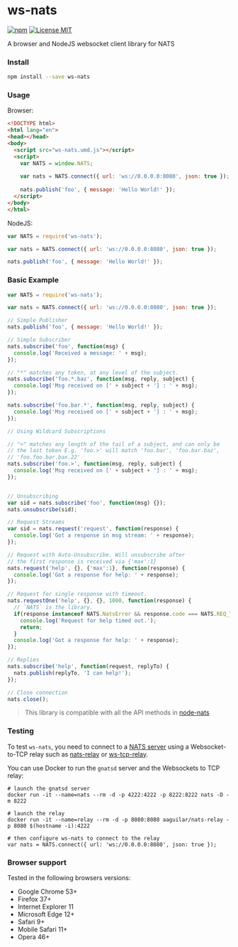 # ws-nats
[![npm](https://img.shields.io/npm/v/ws-nats.svg)](https://www.npmjs.com/package/ws-nats)
[![License MIT](https://img.shields.io/npm/l/ws-nats.svg)](http://opensource.org/licenses/MIT)

A browser and NodeJS websocket client library for NATS

### Install

```bash
npm install --save ws-nats
```

### Usage

Browser:

```html
<!DOCTYPE html>
<html lang="en">
<head></head>
<body>
  <script src="ws-nats.umd.js"></script>
  <script>
    var NATS = window.NATS;
    
    var nats = NATS.connect({ url: 'ws://0.0.0.0:8080', json: true });
    
    nats.publish('foo', { message: 'Hello World!' });
  </script>
</body>
</html>
```

NodeJS:
```javascript
var NATS = require('ws-nats');

var nats = NATS.connect({ url: 'ws://0.0.0.0:8080', json: true });

nats.publish('foo', { message: 'Hello World!' });
``` 

### Basic Example

```javascript
var NATS = require('ws-nats');

var nats = NATS.connect({ url: 'ws://0.0.0.0:8080', json: true });

// Simple Publisher
nats.publish('foo', { message: 'Hello World!' });

// Simple Subscriber
nats.subscribe('foo', function(msg) {
  console.log('Received a message: ' + msg);
});

// "*" matches any token, at any level of the subject.
nats.subscribe('foo.*.baz', function(msg, reply, subject) {
  console.log('Msg received on [' + subject + '] : ' + msg);
});

nats.subscribe('foo.bar.*', function(msg, reply, subject) {
  console.log('Msg received on [' + subject + '] : ' + msg);
});

// Using Wildcard Subscriptions

// ">" matches any length of the tail of a subject, and can only be
// the last token E.g. 'foo.>' will match 'foo.bar', 'foo.bar.baz',
// 'foo.foo.bar.bax.22'
nats.subscribe('foo.>', function(msg, reply, subject) {
  console.log('Msg received on [' + subject + '] : ' + msg);
});


// Unsubscribing
var sid = nats.subscribe('foo', function(msg) {});
nats.unsubscribe(sid);

// Request Streams
var sid = nats.request('request', function(response) {
  console.log('Got a response in msg stream: ' + response);
});

// Request with Auto-Unsubscribe. Will unsubscribe after
// the first response is received via {'max':1}
nats.request('help', {}, {'max':1}, function(response) {
  console.log('Got a response for help: ' + response);
});

// Request for single response with timeout.
nats.requestOne('help', {}, {}, 1000, function(response) {
  // `NATS` is the library.
  if(response instanceof NATS.NatsError && response.code === NATS.REQ_TIMEOUT) {
    console.log('Request for help timed out.');
    return;
  }
  console.log('Got a response for help: ' + response);
});

// Replies
nats.subscribe('help', function(request, replyTo) {
  nats.publish(replyTo, 'I can help!');
});

// Close connection
nats.close();
```

> This library is compatible with all the API methods in [node-nats](https://github.com/nats-io/node-nats#basic-usage)

### Testing

To test `ws-nats`, you need to connect to a [NATS server](https://github.com/nats-io/gnatsd) using a Websocket-to-TCP relay such as [nats-relay](https://hub.docker.com/r/aaguilar/nats-relay/) or [ws-tcp-relay](https://github.com/isobit/ws-tcp-relay).

You can use Docker to run the `gnatsd` server and the Websockets to TCP relay:

```
# launch the gnatsd server
docker run -it --name=nats --rm -d -p 4222:4222 -p 8222:8222 nats -D -m 8222

# launch the relay
docker run -it --name=relay --rm -d -p 8080:8080 aaguilar/nats-relay -p 8080 $(hostname -i):4222

# then configure ws-nats to connect to the relay
var nats = NATS.connect({ url: 'ws://0.0.0.0:8080', json: true });
```

### Browser support

Tested in the following browsers versions:

* Google Chrome 53+
* Firefox 37+
* Internet Explorer 11
* Microsoft Edge 12+
* Safari 9+
* Mobile Safari 11+
* Opera 46+
